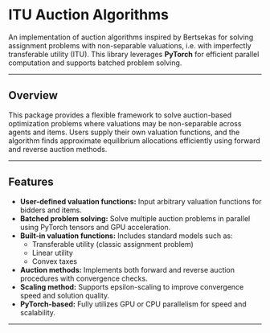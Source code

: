 # ITU Auction Algorithms

An implementation of auction algorithms inspired by Bertsekas for solving assignment problems with non-separable valuations, i.e. with imperfectly transferable utility (ITU). This library leverages **PyTorch** for efficient parallel computation and supports batched problem solving.

---

## Overview

This package provides a flexible framework to solve auction-based optimization problems where valuations may be non-separable across agents and items. Users supply their own valuation functions, and the algorithm finds approximate equilibrium allocations efficiently using forward and reverse auction methods.

---

## Features

- **User-defined valuation functions:** Input arbitrary valuation functions for bidders and items.
- **Batched problem solving:** Solve multiple auction problems in parallel using PyTorch tensors and GPU acceleration.
- **Built-in valuation functions:** Includes standard models such as:
  - Transferable utility (classic assignment problem)
  - Linear utility
  - Convex taxes
- **Auction methods:** Implements both forward and reverse auction procedures with convergence checks.
- **Scaling method:** Supports epsilon-scaling to improve convergence speed and solution quality.
- **PyTorch-based:** Fully utilizes GPU or CPU parallelism for speed and scalability.

---
